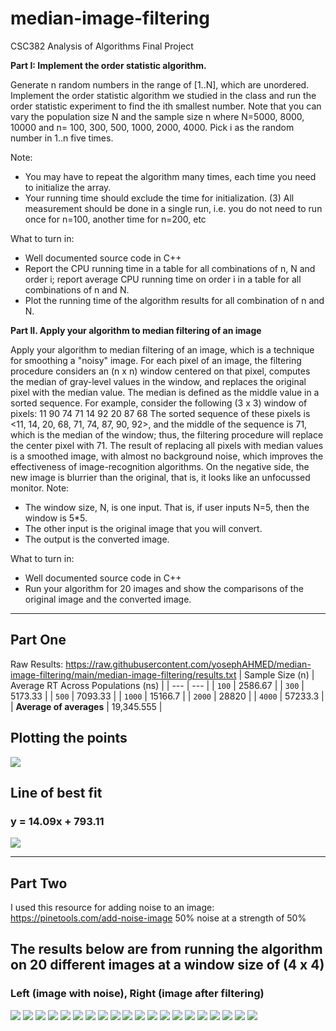 # median-image-filtering
CSC382 Analysis of Algorithms Final Project

**Part I: Implement the order statistic algorithm.**

Generate n random numbers in the range of [1..N], which are unordered. 
Implement the order statistic algorithm we studied in the class and run the order statistic experiment to find the ith smallest number. Note that you can vary the population size N and the sample size n where N=5000, 8000, 10000 and n= 100, 300, 500, 1000, 2000, 4000. Pick i as the random number in 1..n five times.

Note: 
- You may have to repeat the algorithm many times, each time you need to initialize the array. 
- Your running time should exclude the time for initialization.  (3) All measurement should be done in a single run, i.e. you do not need to run once for n=100, another time for n=200, etc

What to turn in:
- Well documented source code in C++
-	Report the CPU running time in a table for all combinations of n, N and order i; report average CPU running time on order i in a table for all combinations of n and N.
- Plot the running time of the algorithm results for all combination of n and N.

**Part II. Apply your algorithm to median filtering of an image** 

Apply your algorithm to median filtering of an image, which is a technique for smoothing a "noisy" image. For each pixel of an image, the filtering procedure considers an (n x n) window centered on that pixel, computes the median of gray-level values in the window, and replaces the original pixel with the median value. The median is defined as the middle value in a sorted sequence. For example, consider the following (3 x 3) window of pixels:
 11	 90	 74
 71	 14	 92
 20	 87	 68
The sorted sequence of these pixels is <11, 14, 20, 68, 71, 74, 87, 90, 92>, and the middle of the sequence is 71, which is the median of the window; thus, the filtering procedure will replace the center pixel with 71.
The result of replacing all pixels with median values is a smoothed image, with almost no background noise, which improves the effectiveness of image-recognition algorithms. On the negative side, the new image is blurrier than the original, that is, it looks like an unfocussed monitor.
Note:
- The window size, N, is one input. That is, if user inputs N=5, then the window is 5*5.
- The other input is the original image that you will convert. 
- The output is the converted image.

What to turn in:
- Well documented source code in C++
- Run your algorithm for 20 images and show the comparisons of the original image and the converted image. 

---
Part One
---
Raw Results:
https://raw.githubusercontent.com/yosephAHMED/median-image-filtering/main/median-image-filtering/results.txt
| Sample Size (n) | Average RT Across Populations (ns) |
| --- | --- |
| `100` | 2586.67 |
| `300` | 5173.33 |
| `500` | 7093.33 |
| `1000` | 15166.7 |
| `2000` | 28820 |
| `4000` | 57233.3 |
| **Average of averages** | 19,345.555 |

## Plotting the points
<a href="https://gist.githubusercontent.com/yosephAHMED/907f4d2599fef5395925fca5ecd04955/raw/8124632cd3491173ec385cb560c260fb4336dd77/desmos-graph%2520(2).svg">
  <img src="https://gist.githubusercontent.com/yosephAHMED/907f4d2599fef5395925fca5ecd04955/raw/8124632cd3491173ec385cb560c260fb4336dd77/desmos-graph%2520(2).svg">
</a>

## Line of best fit
### y = 14.09x + 793.11
<a href="https://gist.githubusercontent.com/yosephAHMED/b2e9a7f8a0fbe4f449423ee471611542/raw/7d422e5dd87537353e3a94847a7f276108bdc711/desmos-graph%2520(3).svg">
  <img src="https://gist.githubusercontent.com/yosephAHMED/b2e9a7f8a0fbe4f449423ee471611542/raw/7d422e5dd87537353e3a94847a7f276108bdc711/desmos-graph%2520(3).svg">
</a>

---
Part Two
---

I used this resource for adding noise to an image: https://pinetools.com/add-noise-image
50% noise at a strength of 50%
## The results below are from running the algorithm on 20 different images at a window size of (4 x 4)
### Left (image with noise), Right (image after filtering)

![](images/image1.PNG)
![](images/image2.PNG)
![](images/image3.PNG)
![](images/image4.PNG)
![](images/image5.PNG)
![](images/image6.PNG)
![](images/image7.PNG)
![](images/image8.PNG)
![](images/image9.PNG)
![](images/image10.PNG)
![](images/image11.PNG)
![](images/image12.PNG)
![](images/image13.PNG)
![](images/image14.PNG)
![](images/image15.PNG)
![](images/image16.PNG)
![](images/image17.PNG)
![](images/image18.PNG)
![](images/image19.PNG)
![](images/image20.PNG)
